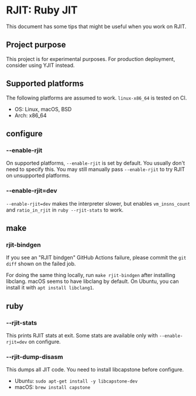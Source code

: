 # RJIT: Ruby JIT

This document has some tips that might be useful when you work on RJIT.

## Project purpose

This project is for experimental purposes.
For production deployment, consider using YJIT instead.

## Supported platforms

The following platforms are assumed to work. `linux-x86_64` is tested on CI.

* OS: Linux, macOS, BSD
* Arch: x86\_64

## configure
### --enable-rjit

On supported platforms, `--enable-rjit` is set by default. You usually don't need to specify this.
You may still manually pass `--enable-rjit` to try RJIT on unsupported platforms.

### --enable-rjit=dev

`--enable-rjit=dev` makes the interpreter slower, but enables `vm_insns_count` and `ratio_in_rjit`
in `ruby --rjit-stats` to work.

## make
### rjit-bindgen

If you see an "RJIT bindgen" GitHub Actions failure, please commit the `git diff` shown on the failed job.

For doing the same thing locally, run `make rjit-bindgen` after installing libclang.
macOS seems to have libclang by default. On Ubuntu, you can install it with `apt install libclang1`.

## ruby
### --rjit-stats

This prints RJIT stats at exit. Some stats are available only with `--enable-rjit=dev` on configure.

### --rjit-dump-disasm

This dumps all JIT code. You need to install libcapstone before configure.

* Ubuntu: `sudo apt-get install -y libcapstone-dev`
* macOS: `brew install capstone`
